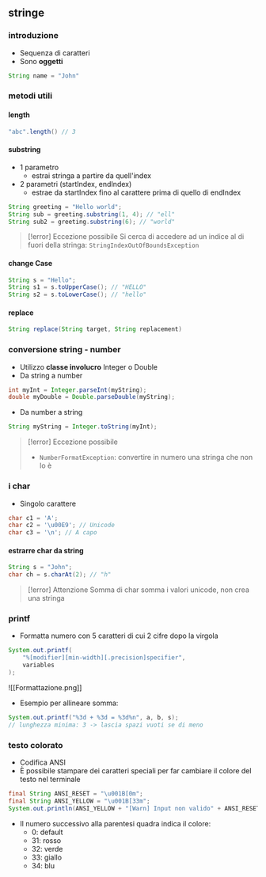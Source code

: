 ## stringe
### introduzione
- Sequenza di caratteri
- Sono **oggetti**
```java
String name = "John"
```
### metodi utili
#### length
```java
"abc".length() // 3
```
#### substring
- 1 parametro
	- estrai stringa a partire da quell'index
- 2 parametri (startIndex, endIndex)
	- estrae da startIndex fino al carattere prima di quello di endIndex
```java
String greeting = "Hello world";
String sub = greeting.substring(1, 4); // "ell"
String sub2 = greeting.substring(6); // "world"
```

>[!error] Eccezione possibile
> Si cerca di accedere ad un indice al di fuori della stringa: ```StringIndexOutOfBoundsException```
#### change Case
```java
String s = "Hello";
String s1 = s.toUpperCase(); // "HELLO"
String s2 = s.toLowerCase(); // "hello"
```
#### replace
```java
String replace(String target, String replacement)
```

### conversione string - number
- Utilizzo **classe involucro** Integer o Double
- Da string a number
```java
int myInt = Integer.parseInt(myString);
double myDouble = Double.parseDouble(myString);
```
- Da number a string
```java
String myString = Integer.toString(myInt);
```

>[!error] Eccezione possibile
> - ```NumberFormatException```: convertire in numero una stringa che non lo è

### i char
- Singolo carattere
```java
char c1 = 'A';
char c2 = '\u00E9'; // Unicode
char c3 = '\n'; // A capo
```
#### estrarre char da string
```java
String s = "John";
char ch = s.charAt(2); // "h"
```

> [!error] Attenzione
> Somma di char somma i valori unicode, non crea una stringa

### printf
-  Formatta numero con 5 caratteri di cui 2 cifre dopo la virgola
```java
System.out.printf(
	"%[modifier][min-width][.precision]specifier", 
	variables
);
```
![[Formattazione.png]]
- Esempio per allineare somma:
```java
System.out.printf("%3d + %3d = %3d%n", a, b, s);
// lunghezza minima: 3 -> lascia spazi vuoti se di meno
```

### testo colorato
- Codifica ANSI
- È possibile stampare dei caratteri speciali per far cambiare il colore del testo nel terminale
```java
final String ANSI_RESET = "\u001B[0m";
final String ANSI_YELLOW = "\u001B[33m";
System.out.println(ANSI_YELLOW + "[Warn] Input non valido" + ANSI_RESET);
```
- Il numero successivo alla parentesi quadra indica il colore:
	- 0: default
	- 31: rosso
	- 32: verde
	- 33: giallo
	- 34: blu